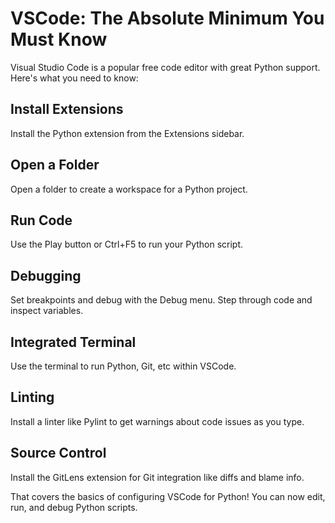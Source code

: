 # VSCode: The Absolute Minimum You Must Know

Visual Studio Code is a popular free code editor with great Python support. Here's what you need to know:

## Install Extensions

Install the Python extension from the Extensions sidebar.

## Open a Folder 

Open a folder to create a workspace for a Python project.

## Run Code

Use the Play button or Ctrl+F5 to run your Python script.

## Debugging

Set breakpoints and debug with the Debug menu. Step through code and inspect variables.

## Integrated Terminal 

Use the terminal to run Python, Git, etc within VSCode.

## Linting 

Install a linter like Pylint to get warnings about code issues as you type.

## Source Control

Install the GitLens extension for Git integration like diffs and blame info. 

That covers the basics of configuring VSCode for Python! You can now edit, run, and debug Python scripts.